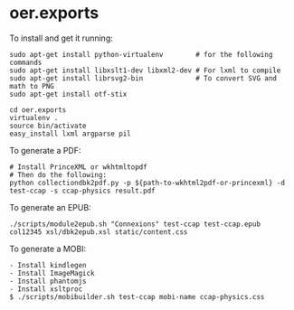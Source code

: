 oer.exports
===========

To install and get it running:

    sudo apt-get install python-virtualenv        # for the following commands
    sudo apt-get install libxslt1-dev libxml2-dev # For lxml to compile
    sudo apt-get install librsvg2-bin             # To convert SVG and math to PNG
    sudo apt-get install otf-stix

    cd oer.exports
    virtualenv .
    source bin/activate
    easy_install lxml argparse pil

To generate a PDF:

    # Install PrinceXML or wkhtmltopdf
    # Then do the following:
    python collectiondbk2pdf.py -p ${path-to-wkhtml2pdf-or-princexml} -d test-ccap -s ccap-physics result.pdf

To generate an EPUB:

    ./scripts/module2epub.sh "Connexions" test-ccap test-ccap.epub col12345 xsl/dbk2epub.xsl static/content.css

To generate a MOBI:

    - Install kindlegen
    - Install ImageMagick
    - Install phantomjs
    - Install xsltproc
    $ ./scripts/mobibuilder.sh test-ccap mobi-name ccap-physics.css
